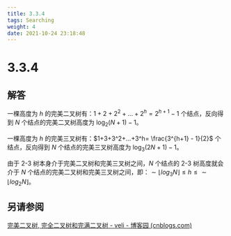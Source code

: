 ```yaml
---
title: 3.3.4
tags: Searching
weight: 4
date: 2021-10-24 23:18:48
---
```


# 3.3.4


## 解答

一棵高度为 $h$ 的完美二叉树有：$1 + 2 + 2^2 + ... + 2^{h}= 2^{h+1} - 1$ 个结点，反向得到 $N$ 个结点的完美二叉树高度为 $\log_2{(N+1)} -1$。

一棵高度为 $h$ 的完美三叉树有：$1+3+3^2+...+3^h= \frac{3^{h+1} - 1}{2}$ 个结点，反向得到 $N$ 个结点的完美三叉树高度为 $\log_3{(2N+1) - 1}$。

由于 2-3 树本身介于完美二叉树和完美三叉树之间，$N$ 个结点的 2-3 树高度就会介于 $N$ 个结点的完美二叉树和完美三叉树之间，即：$\sim\lfloor log_3N \rfloor \le h \le \sim\lfloor log_2{N} \rfloor$。

## 另请参阅

[完美二叉树, 完全二叉树和完满二叉树 - veli - 博客园 (cnblogs.com)](https://www.cnblogs.com/idorax/p/6441043.html)

